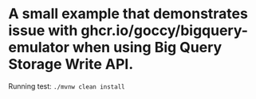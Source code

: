 # A small example that demonstrates issue with ghcr.io/goccy/bigquery-emulator when using Big Query Storage Write API.

Running test:
`./mvnw clean install`
